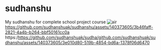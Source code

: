 # sudhanshu
My sudhanshu for complete school project course
![air](https://github.com/sudhanshuak/sudhanshu/assets/140373605/5d30df47-c05c-4869-b4ec-0851b08da92e)
https://github.com/sudhanshuak/sudhanshu/assets/140373605/3b46faff-2821-4a4b-b264-bbf50161cc0a
https:/https://github.com/sudhanshuak/sudha/github.com/sudhanshuak/sudhanshu/assets/140373605/3e010d80-519b-4854-bd6a-1378f06d6470
